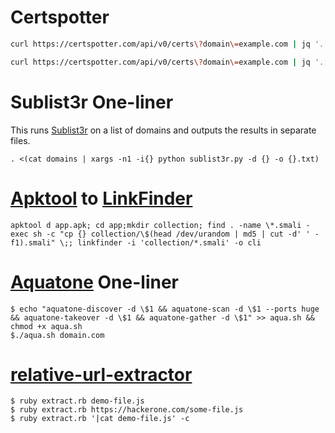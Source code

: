 # Certspotter

```zsh
curl https://certspotter.com/api/v0/certs\?domain\=example.com | jq '.[].dns_names[]' | sed 's/\"//g' | sed 's/\*\.//g' | uniq
```

```zsh
curl https://certspotter.com/api/v0/certs\?domain\=example.com | jq '.[].dns_names[]' | sed 's/\"//g' | sed 's/\*\.//g' | uniq | dig +short -f - | uniq | nmap -T5 -Pn -sS -i - -p 80,443,21,22,8080,8081,8443 --open -n -oG -
```

# Sublist3r One-liner

This runs [Sublist3r](https://github.com/aboul3la/Sublist3r) on a list of domains and outputs the results in separate files.

```
. <(cat domains | xargs -n1 -i{} python sublist3r.py -d {} -o {}.txt)
```

# [Apktool](https://ibotpeaches.github.io/Apktool/) to [LinkFinder](https://github.com/GerbenJavado/LinkFinder)

```
apktool d app.apk; cd app;mkdir collection; find . -name \*.smali -exec sh -c "cp {} collection/\$(head /dev/urandom | md5 | cut -d' ' -f1).smali" \;; linkfinder -i 'collection/*.smali' -o cli
```

# [Aquatone](https://github.com/michenriksen/aquatone/) One-liner

```
$ echo "aquatone-discover -d \$1 && aquatone-scan -d \$1 --ports huge && aquatone-takeover -d \$1 && aquatone-gather -d \$1" >> aqua.sh && chmod +x aqua.sh
$./aqua.sh domain.com
```

# [relative-url-extractor](https://github.com/jobertabma/relative-url-extractor)

```
$ ruby extract.rb demo-file.js
$ ruby extract.rb https://hackerone.com/some-file.js
$ ruby extract.rb '|cat demo-file.js' -c

```
